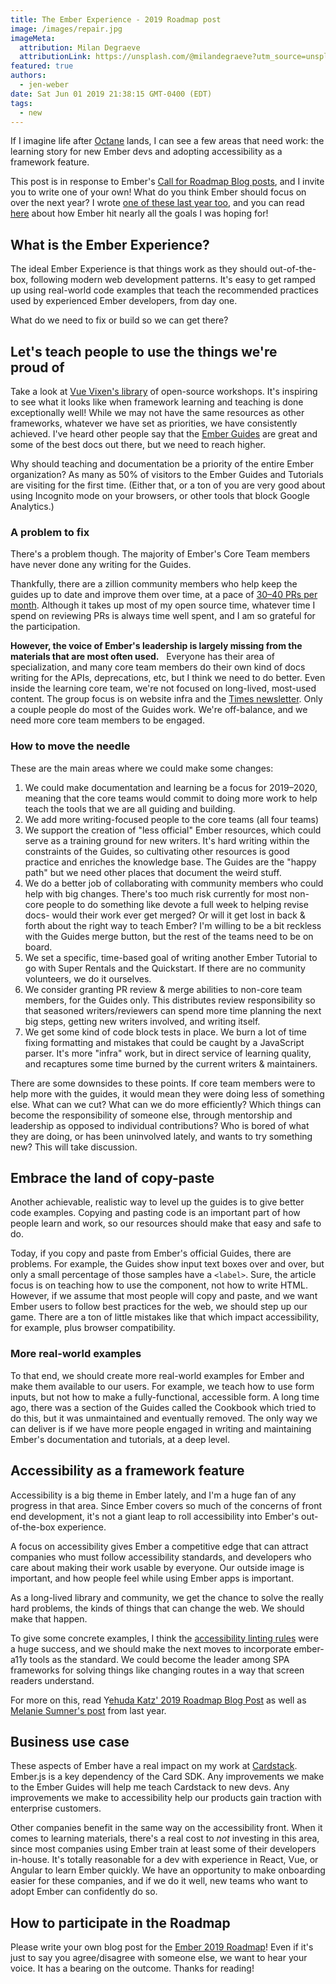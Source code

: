 ```yaml
---
title: The Ember Experience - 2019 Roadmap post
image: /images/repair.jpg
imageMeta:
  attribution: Milan Degraeve
  attributionLink: https://unsplash.com/@milandegraeve?utm_source=unsplash&utm_medium=referral&utm_content=creditCopyText
featured: true
authors: 
  - jen-weber
date: Sat Jun 01 2019 21:38:15 GMT-0400 (EDT)
tags:
  - new
---
```


If I imagine life after [Octane](https://emberjs.com/editions/octane) lands, I can see a few areas that need work: the learning story for new Ember devs and adopting accessibility as a framework feature.

This post is in response to Ember's [Call for Roadmap  Blog posts](https://blog.emberjs.com/2019/05/20/ember-2019-roadmap-call-for-posts.html), and I invite you to write one of your own! What do you think Ember should focus on over the next year? I wrote [one of these last year too](https://medium.com/r/?url=https%3A%2F%2Fgist.github.com%2Fjenweber%2Fa9fbea98478fc3841fb8b24f7dc961c8), and you can read [here](../revisiting-my-2018-ember.js-roadmap-blog-post) about how Ember hit nearly all the goals I was hoping for!

## What is the Ember Experience?

The ideal Ember Experience is that things work as they should out-of-the-box, following modern web development patterns. It's easy to get ramped up using real-world code examples that teach the recommended practices used by experienced Ember developers, from day one.

What do we need to fix or build so we can get there?

## Let's teach people to use the things we're proud of

Take a look at [Vue Vixen's library](https://vuevixens.github.io/docs/workshop/) of open-source workshops. It's inspiring to see what it looks like when framework learning and teaching is done exceptionally well! While we may not have the same resources as other frameworks, whatever we have set as priorities, we have consistently achieved. I've heard other people say that the [Ember Guides](https://guides.emberjs.com) are great and some of the best docs out there, but we need to reach higher.

Why should teaching and documentation be a priority of the entire Ember organization? As many as 50% of visitors to the Ember Guides and Tutorials are visiting for the first time. (Either that, or a ton of you are very good about using Incognito mode on your browsers, or other tools that block Google Analytics.)

### A problem to fix

There's a problem though. The majority of Ember's Core Team members have never done any writing for the Guides.

Thankfully, there are a zillion community members who help keep the guides up to date and improve them over time, at a pace of [30–40 PRs per month](https://github.com/ember-learn/guides-source/pulse). Although it takes up most of my open source time, whatever time I spend on reviewing PRs is always time well spent, and I am so grateful for the participation.

**However, the voice of Ember's leadership is largely missing from the materials that are most often used.**
 
Everyone has their area of specialization, and many core team members do their own kind of docs writing for the APIs, deprecations, etc, but I think we need to do better. Even inside the learning core team, we're not focused on long-lived, most-used content. The group focus is on website infra and the [Times newsletter](https://the-emberjs-times.ongoodbits.com/). Only a couple people do most of the Guides work. We're off-balance, and we need more core team members to be engaged.

### How to move the needle

These are the main areas where we could make some changes:

1. We could make documentation and learning be a focus for 2019–2020, meaning that the core teams would commit to doing more work to help teach the tools that we are all guiding and building. 
2. We add more writing-focused people to the core teams (all four teams)
3. We support the creation of "less official" Ember resources, which could serve as a training ground for new writers. It's hard writing within the constraints of the Guides, so cultivating other resources is good practice and enriches the knowledge base. The Guides are the "happy path" but we need other places that document the weird stuff.
4. We do a better job of collaborating with community members who could help with big changes. There's too much risk currently for most non-core people to do something like devote a full week to helping revise docs- would their work ever get merged? Or will it get lost in back & forth about the right way to teach Ember? I'm willing to be a bit reckless with the Guides merge button, but the rest of the teams need to be on board.
5. We set a specific, time-based goal of writing another Ember Tutorial to go with Super Rentals and the Quickstart. If there are no community volunteers, we do it ourselves.
6. We consider granting PR review & merge abilities to non-core team members, for the Guides only. This distributes review responsibility so that seasoned writers/reviewers can spend more time planning the next big steps, getting new writers involved, and writing itself.
7. We get some kind of code block tests in place. We burn a lot of time fixing formatting and mistakes that could be caught by a JavaScript parser. It's more "infra" work, but in direct service of learning quality, and recaptures some time burned by the current writers & maintainers.

There are some downsides to these points. If core team members were to help more with the guides, it would mean they were doing less of something else. What can we cut? What can we do more efficiently? Which things can become the responsibility of someone else, through mentorship and leadership as opposed to individual contributions? Who is bored of what they are doing, or has been uninvolved lately, and wants to try something new? This will take discussion.

## Embrace the land of copy-paste

Another achievable, realistic way to level up the guides is to give better code examples. Copying and pasting code is an important part of how people learn and work, so our resources should make that easy and safe to do.

Today, if you copy and paste from Ember's official Guides, there are problems. For example, the Guides show input text boxes over and over, but only a small percentage of those samples have a `<label>`. Sure, the article focus is on teaching how to use the component, not how to write HTML. However, if we assume that most people will copy and paste, and we want Ember users to follow best practices for the web, we should step up our game. There are a ton of little mistakes like that which impact accessibility, for example, plus browser compatibility.

### More real-world examples
To that end, we should create more real-world examples for Ember and make them available to our users. For example, we teach how to use form inputs, but not how to make a fully-functional, accessible form. A long time ago, there was a section of the Guides called the Cookbook which tried to do this, but it was unmaintained and eventually removed.
The only way we can deliver is if we have more people engaged in writing and maintaining Ember's documentation and tutorials, at a deep level.

## Accessibility as a framework feature
Accessibility is a big theme in Ember lately, and I'm a huge fan of any progress in that area. Since Ember covers so much of the concerns of front end development, it's not a giant leap to roll accessibility into Ember's out-of-the-box experience.

A focus on accessibility gives Ember a competitive edge that can attract companies who must follow accessibility standards, and developers who care about making their work usable by everyone. Our outside image is important, and how people feel while using Ember apps is important.

As a long-lived library and community, we get the chance to solve the really hard problems, the kinds of things that can change the web. We should make that happen.

To give some concrete examples, I think the [accessibility linting rules](https://github.com/ember-template-lint/ember-template-lint/blob/master/docs/rule/no-invalid-interactive.md) were a huge success, and we should make the next moves to incorporate ember-a11y tools as the standard. We could become the leader among SPA frameworks for solving things like changing routes in a way that screen readers understand. 

For more on this, read Y[ehuda Katz' 2019 Roadmap Blog Post](https://yehudakatz.com/2019/05/20/ember-2019/) as well as [Melanie Sumner's post](http://www.melsumner.com/blog/ember/wishing-on-a-star/) from last year.

## Business use case

These aspects of Ember have a real impact on my work at [Cardstack](https://cardstack.com). Ember.js is a key dependency of the Card SDK. Any improvements we make to the Ember Guides will help me teach Cardstack to new devs. Any improvements we make to accessibility help our products gain traction with enterprise customers.

Other companies benefit in the same way on the accessibility front. When it comes to learning materials, there's a real cost to _not_ investing in this area, since most companies using Ember train at least some of their developers in-house.
It's totally reasonable for a dev with experience in React, Vue, or Angular to learn Ember quickly.
We have an opportunity to make onboarding easier for these companies, and if we do it well, new teams who want to adopt Ember can confidently do so.

## How to participate in the Roadmap

Please write your own blog post for the [Ember 2019 Roadmap](https://blog.emberjs.com/2019/05/20/ember-2019-roadmap-call-for-posts.html)! Even if it's just to say you agree/disagree with someone else, we want to hear your voice. It has a bearing on the outcome. Thanks for reading!
